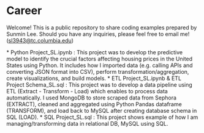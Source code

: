 # Career
Welcome! This is a public repository to share coding examples prepared by Sunmin Lee. Should you have any inquiries, please feel free to email me! (sl3943@tc.columbia.edu)

<Content>
  * Python Project_SL.ipynb : This project was to develop the predictive model to identify the crucial factors affecting housing prices in the United States using Python. It includes how I imported data (e.g. calling APIs and converting JSON format into CSV), perform transformation/aggregation, create visualizations, and build models. 
  * ETL Project_SL.ipynb & ETL Project Schema_SL.sql : This project was to develop a data pipeline using ETL (Extract - Transform - Load) which enables to process data automatically. I used MongoDB to store scraped data from Sephora (EXTRACT), cleaned and aggregated using Python Pandas dataframe (TRANSFORM), and load back to MySQL after creating database schema in SQL (LOAD).    
  * SQL Project_SL.sql : This project shows example of how I am managing/transforming data in relational DB, MySQL using SQL.

